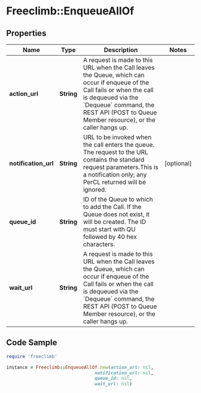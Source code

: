 # Freeclimb::EnqueueAllOf

## Properties

Name | Type | Description | Notes
------------ | ------------- | ------------- | -------------
**action_url** | **String** | A request is made to this URL when the Call leaves the Queue, which can occur if enqueue of the Call fails or when the call is dequeued via the &#x60;Dequeue&#x60; command, the REST API (POST to Queue Member resource), or the caller hangs up. | 
**notification_url** | **String** | URL to be invoked when the call enters the queue. The request to the URL contains the standard request parameters.This is a notification only; any PerCL returned will be ignored. | [optional] 
**queue_id** | **String** | ID of the Queue to which to add the Call. If the Queue does not exist, it will be created. The ID must start with QU followed by 40 hex characters. | 
**wait_url** | **String** | A request is made to this URL when the Call leaves the Queue, which can occur if enqueue of the Call fails or when the call is dequeued via the &#x60;Dequeue&#x60; command, the REST API (POST to Queue Member resource), or the caller hangs up. | 

## Code Sample

```ruby
require 'freeclimb'

instance = Freeclimb::EnqueueAllOf.new(action_url: nil,
                                 notification_url: nil,
                                 queue_id: nil,
                                 wait_url: nil)
```


